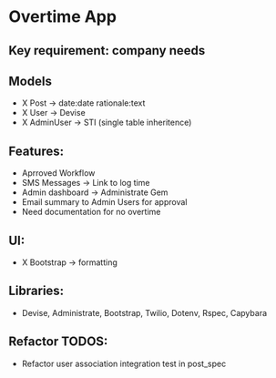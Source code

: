 # Overtime App

## Key requirement: company needs

## Models

- X Post -> date:date rationale:text
- X User -> Devise
- X AdminUser -> STI (single table inheritence)

## Features:
- Aprroved Workflow
- SMS Messages -> Link to log time
- Admin dashboard -> Administrate Gem
- Email summary to Admin Users for approval
- Need documentation for no overtime

## UI: 
- X Bootstrap -> formatting

## Libraries:
- Devise, Administrate, Bootstrap, Twilio, Dotenv, Rspec, Capybara

## Refactor TODOS:
- Refactor user association integration test in post_spec